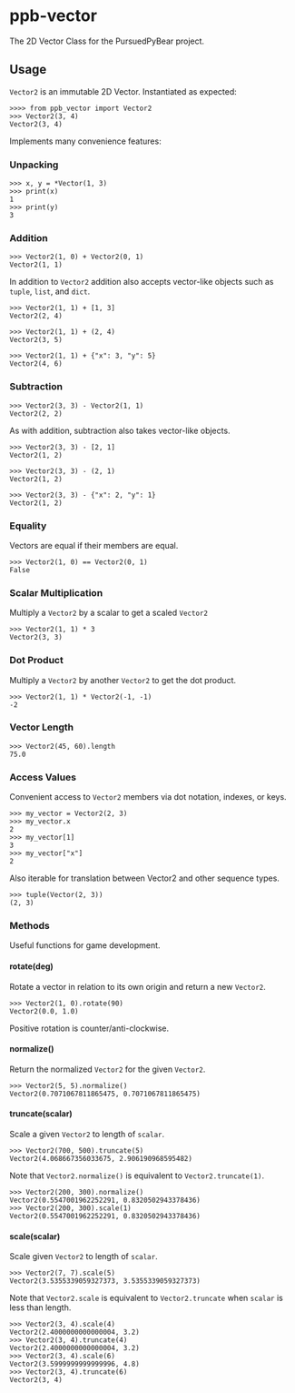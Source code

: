 # ppb-vector
The 2D Vector Class for the PursuedPyBear project.

## Usage

`Vector2` is an immutable 2D Vector. Instantiated as expected: 

    >>>> from ppb_vector import Vector2
    >>> Vector2(3, 4)
    Vector2(3, 4)

Implements many convenience features:

### Unpacking

    >>> x, y = *Vector(1, 3)
    >>> print(x)
    1
    >>> print(y)
    3
    
### Addition

    >>> Vector2(1, 0) + Vector2(0, 1)
    Vector2(1, 1)

In addition to `Vector2` addition also accepts vector-like objects such as
`tuple`, `list`, and `dict`.

    >>> Vector2(1, 1) + [1, 3]
    Vector2(2, 4)

    >>> Vector2(1, 1) + (2, 4)
    Vector2(3, 5)

    >>> Vector2(1, 1) + {"x": 3, "y": 5}
    Vector2(4, 6)

### Subtraction

    >>> Vector2(3, 3) - Vector2(1, 1)
    Vector2(2, 2)

As with addition, subtraction also takes vector-like objects.

    >>> Vector2(3, 3) - [2, 1]
    Vector2(1, 2)
    
    >>> Vector2(3, 3) - (2, 1)
    Vector2(1, 2)
    
    >>> Vector2(3, 3) - {"x": 2, "y": 1}
    Vector2(1, 2)


### Equality

Vectors are equal if their members are equal.

    >>> Vector2(1, 0) == Vector2(0, 1)
    False

### Scalar Multiplication

Multiply a `Vector2` by a scalar to get a scaled `Vector2`

    >>> Vector2(1, 1) * 3
    Vector2(3, 3)

### Dot Product

Multiply a `Vector2` by another `Vector2` to get the dot product.

    >>> Vector2(1, 1) * Vector2(-1, -1)
    -2

### Vector Length

    >>> Vector2(45, 60).length
    75.0

### Access Values

Convenient access to `Vector2` members via dot notation, indexes, or keys.

    >>> my_vector = Vector2(2, 3)
    >>> my_vector.x
    2
    >>> my_vector[1]
    3
    >>> my_vector["x"]
    2

Also iterable for translation between Vector2 and other sequence types.

    >>> tuple(Vector(2, 3))
    (2, 3)

### Methods

Useful functions for game development.

#### rotate(deg)

Rotate a vector in relation to its own origin and return a new `Vector2`.

    >>> Vector2(1, 0).rotate(90)
    Vector2(0.0, 1.0)

Positive rotation is counter/anti-clockwise.

#### normalize()

Return the normalized `Vector2` for the given `Vector2`.

    >>> Vector2(5, 5).normalize()
    Vector2(0.7071067811865475, 0.7071067811865475)

#### truncate(scalar)

Scale a given `Vector2` to length of `scalar`.

    >>> Vector2(700, 500).truncate(5)
    Vector2(4.068667356033675, 2.906190968595482)

Note that `Vector2.normalize()` is equivalent to `Vector2.truncate(1)`.

    >>> Vector2(200, 300).normalize()
    Vector2(0.5547001962252291, 0.8320502943378436)
    >>> Vector2(200, 300).scale(1)
    Vector2(0.5547001962252291, 0.8320502943378436)

#### scale(scalar)

Scale given `Vector2` to length of `scalar`.

    >>> Vector2(7, 7).scale(5)
    Vector2(3.5355339059327373, 3.5355339059327373)

Note that `Vector2.scale` is equivalent to `Vector2.truncate` when `scalar` is
less than length.

    >>> Vector2(3, 4).scale(4)
    Vector2(2.4000000000000004, 3.2)
    >>> Vector2(3, 4).truncate(4)
    Vector2(2.4000000000000004, 3.2)
    >>> Vector2(3, 4).scale(6)
    Vector2(3.5999999999999996, 4.8)
    >>> Vector2(3, 4).truncate(6)
    Vector2(3, 4)
